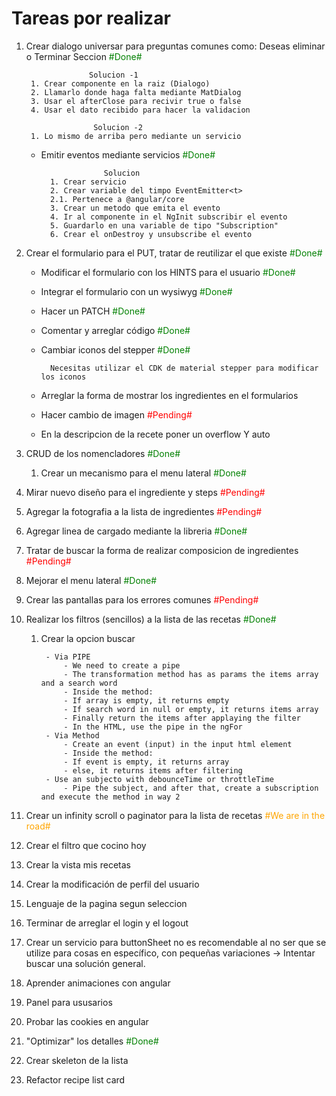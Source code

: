 # Tareas por realizar

1. Crear dialogo universar para preguntas comunes como: Deseas eliminar o Terminar Seccion <span style="color:green;">#Done#<span>

		             Solucion -1					     
	    1. Crear componente en la raiz (Dialogo)					     
	    2. Llamarlo donde haga falta mediante MatDialog				     
	    3. Usar el afterClose para recivir true o false				     
	    4. Usar el dato recibido para hacer la validacion				 
											                         
					  Solucion -2					                 
	    1. Lo mismo de arriba pero mediante un servicio				     
											                         

    - Emitir eventos mediante servicios <span style="color:green;">#Done#<span>
						
						Solucion
			1. Crear servicio
			2. Crear variable del timpo EventEmitter<t>
			2.1. Pertenece a @angular/core
			3. Crear un metodo que emita el evento
			4. Ir al componente in el NgInit subscribir el evento
			5. Guardarlo en una variable de tipo "Subscription"
			6. Crear el onDestroy y unsubscribe el evento

2. Crear el formulario para el PUT, tratar de reutilizar el que existe <span style="color:green;">#Done#<span>
    - Modificar el formulario con los HINTS para el usuario <span style="color:green;">#Done#<span>
    - Integrar el formulario con un wysiwyg <span style="color:green;">#Done#<span>
	- Hacer un PATCH <span style="color:green;">#Done#<span>
	- Comentar y arreglar código <span style="color:green;">#Done#<span>
	- Cambiar iconos del stepper <span style="color:green;">#Done#<span>
		
			Necesitas utilizar el CDK de material stepper para modificar los iconos
	- Arreglar la forma de mostrar los ingredientes en el formularios
	- Hacer cambio de imagen <span style="color:red;">#Pending#<span>
	- En la descripcion de la recete poner un overflow Y auto
3. CRUD de los nomencladores  <span style="color:green;">#Done#<span>
	1. Crear un mecanismo para el menu lateral <span style="color:green;">#Done#<span>
4. Mirar nuevo diseño para el ingrediente y steps <span style="color:red;">#Pending#<span>
5. Agregar la fotografia a la lista de ingredientes <span style="color:red;">#Pending#<span>
6. Agregar linea de cargado mediante la libreria <span style="color:green;">#Done#<span>
7. Tratar de buscar la forma de realizar composicion de ingredientes <span style="color:red;">#Pending#<span>
8. Mejorar el menu lateral <span style="color:green;">#Done#<span>
9. Crear las pantallas para los errores comunes <span style="color:red;">#Pending#<span>
10. Realizar los filtros (sencillos) a la lista de las recetas <span style="color:green;">#Done#<span>
	1. Crear la opcion buscar

			- Via PIPE
				- We need to create a pipe
				- The transformation method has as params the items array and a search word
				- Inside the method:
				- If array is empty, it returns empty
				- If search word in null or empty, it returns items array
				- Finally return the items after applaying the filter
				- In the HTML, use the pipe in the ngFor
			- Via Method
				- Create an event (input) in the input html element
				- Inside the method:
				- If event is empty, it returns array
				- else, it returns items after filtering
			- Use an subjecto with debounceTime or throttleTime
				- Pipe the subject, and after that, create a subscription and execute the method in way 2

11. Crear un infinity scroll o paginator para la lista de recetas <span style="color:orange;">#We are in the road#<span>
12. Crear el filtro que cocino hoy
13. Crear la vista mis recetas
14. Crear la modificación de perfil del usuario
15. Lenguaje de la pagina segun seleccion
16. Terminar de arreglar el login y el logout
17. Crear un servicio para buttonSheet no es recomendable al no ser que se utilize para cosas en específico, con pequeñas variaciones -> Intentar buscar una solución general.
18. Aprender animaciones con angular
19. Panel para ususarios
20. Probar las cookies en angular
21. "Optimizar" los detalles <span style="color:green;">#Done#<span>
22. Crear skeleton de la lista
23. Refactor recipe list card



